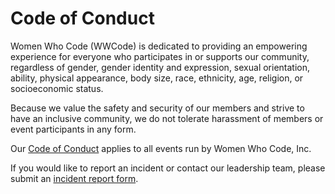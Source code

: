 # Code of Conduct

Women Who Code (WWCode) is dedicated to providing an empowering experience for everyone who participates in or supports our community, regardless of gender, gender identity and expression, sexual orientation, ability, physical appearance, body size, race, ethnicity, age, religion, or socioeconomic status.

Because we value the safety and security of our members and strive to have an inclusive community, we do not tolerate harassment of members or event participants in any form.

Our [Code of Conduct](https://github.com/WomenWhoCode/guidelines-resources/blob/master/CODE_OF_CONDUCT.md) applies to all events run by Women Who Code, Inc.

If you would like to report an incident or contact our leadership team, please submit an [incident report form](https://docs.google.com/forms/d/1NuBY_E2DcuJx2wtKFXyS5ZY5zZlql4jcZJqsf0sAs-0/viewform).
